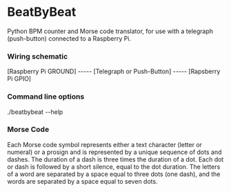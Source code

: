 # BeatByBeat

Python BPM counter and Morse code translator, for use with a telegraph (push-button) connected to a Raspberry Pi.

### Wiring schematic

[Raspberry Pi GROUND] ----- [Telegraph or Push-Button] ----- [Rapsberry Pi GPIO]

### Command line options

./beatbybeat --help

### Morse Code

Each Morse code symbol represents either a text character (letter or numeral) or a prosign and is represented by a unique sequence of dots and dashes. The duration of a dash is three times the duration of a dot. Each dot or dash is followed by a short silence, equal to the dot duration. The letters of a word are separated by a space equal to three dots (one dash), and the words are separated by a space equal to seven dots.
